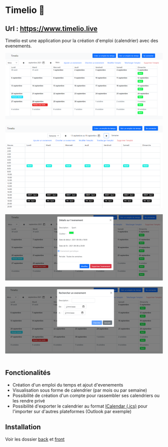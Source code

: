 # Timelio :calendar:
## Url : https://www.timelio.live

Timelio est une application pour la création d'emploi (calendrier) avec des evenements.

![Emploi vue mois](screens/emploi_mois.png)&nbsp;&nbsp;
![Emploi vue semaine](screens/emploi_semaine.png)&nbsp;&nbsp;
![Details evenement](screens/details_event.png)&nbsp;&nbsp;
![Recherche evenements](screens/recherche.png)&nbsp;&nbsp;



## Fonctionalités
* Création d'un emploi du temps et ajout d'evenements 
* Visualisation sous forme de calendrier (par mois ou par semaine)
* Possibilité de création d'un compte pour rassembler ses calendriers ou les rendre privé
* Possibilité d'exporter le calendrier au format [ICalendar (.ics)](https://fr.wikipedia.org/wiki/ICalendar) pour l'importer sur d'autres plateformes (Outlook par exemple)

## Installation
Voir les dossier [back](timelio-back) et [front](timelio-front)
